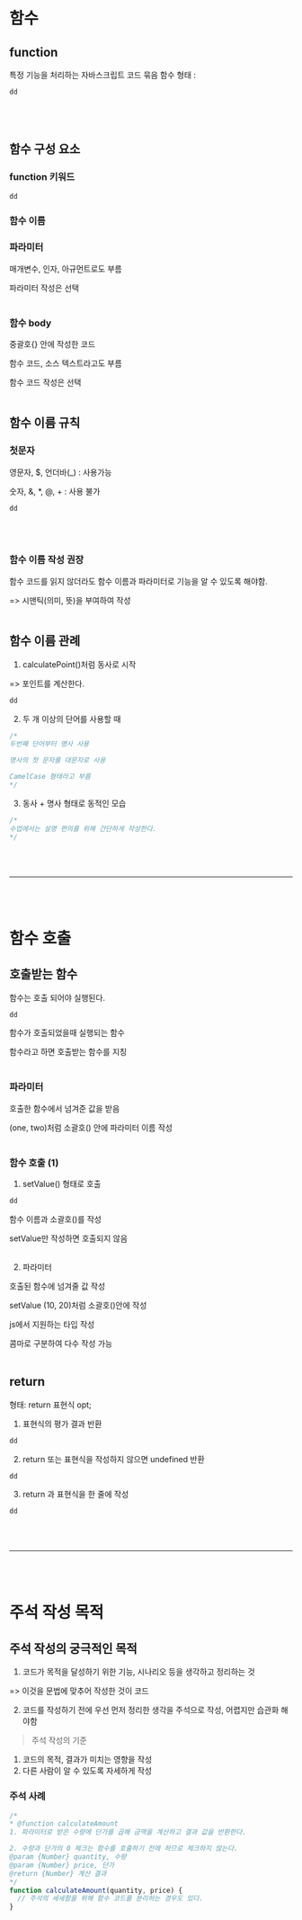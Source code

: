 # 함수
## function
특정 기능을 처리하는 자바스크립트 코드 묶음
함수 형태 :
```js
dd
```
<br></br>

## 함수 구성 요소
### function 키워드
```js
dd
```

### 함수 이름

### 파라미터
매개변수, 인자, 아규먼트로도 부름

파라미터 작성은 선택
<br></br>

### 함수 body
중괄호{} 안에 작성한 코드

함수 코드, 소스 텍스트라고도 부름

함수 코드 작성은 선택
<br></br>


## 함수 이름 규칙
### 첫문자
영문자, $, 언더바(_) : 사용가능

숫자, &, *, @, + : 사용 불가
```js
dd
```
<br></br>

### 함수 이름 작성 권장
함수 코드를 읽지 않더라도 함수 이름과 파라미터로 기능을 알 수 있도록 해야함.

=> 시맨틱(의미, 뜻)을 부여하여 작성
<br></br>

## 함수 이름 관례
1. calculatePoint()처럼 동사로 시작

=> 포인트를 계산한다.
```js
dd
```

2.  두 개 이상의 단어를 사용할 때

```js
/*
두번째 단어부터 명사 사용

명사의 첫 문자를 대문자로 사용

CamelCase 형태라고 부름 
*/
```

3. 동사 + 명사 형태로 동적인 모습

```js
/*
수업에서는 설명 편의를 위해 간단하게 작성한다.
*/ 
```
<br></br>

---
<br></br>

# 함수 호출
## 호출받는 함수 
함수는 호출 되어야 실행된다.
```js
dd
```
함수가 호출되었을때 실행되는 함수

함수라고 하면 호출받는 함수를 지칭
<br></br>

### 파라미터
호출한 함수에서 넘겨준 값을 받음

(one, two)처럼 소괄호() 안에 파라미터 이름 작성
<br></br>

### 함수 호출 (1)
1. setValue() 형태로 호출
```js
dd
```
함수 이름과 소괄호()를 작성

setValue만 작성하면 호출되지 않음
<br></br>

2. 파라미터

호출된 함수에 넘겨줄 값 작성

setValue (10, 20)처럼 소괄호()안에 작성

js에서 지원하는 타입 작성

콤마로 구분하여 다수 작성 가능
<br></br>

## return
형태: return 표현식 opt;

1. 표현식의 평가 결과 반환
```js
dd
```

2. return 또는 표현식을 작성하지 않으면 undefined 반환
```js
dd
```

3. return 과 표현식을 한 줄에 작성
```js
dd
```
<br></br>

---
<br></br>

# 주석 작성 목적
## 주석 작성의 궁극적인 목적
1. 코드가 목적을 달성하기 위한 기능, 시나리오 등을 생각하고 정리하는 것

=> 이것을 문법에 맞추어 작성한 것이 코드

2. 코드를 작성하기 전에 우선 먼저 정리한 생각을 주석으로 작성, 어렵지만 습관화 해야함

> 주석 작성의 기준 
1. 코드의 목적, 결과가 미치는 영향을 작성
2. 다른 사람이 알 수 있도록 자세하게 작성

### 주석 사례
```js
/*
* @function calculateAmount
1. 파라미터로 받은 수량에 단가를 곱해 금액을 계산하고 결과 값을 반환한다.

2. 수량과 단가의 0 체크는 함수를 호출하기 전에 하므로 체크하지 않는다.
@param {Number} quantity, 수량
@param {Number} price, 단가
@return {Number} 계산 결과
*/
function calculateAmount(quantity, price) {
  // 주석의 세세함을 위해 함수 코드를 분리하는 경우도 있다.
}
```
<br></br>
